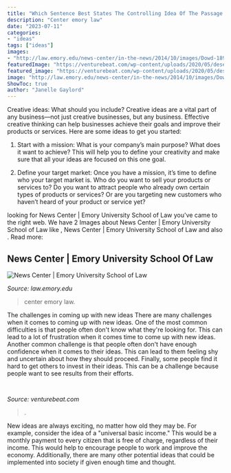 ```yaml
---
title: "Which Sentence Best States The Controlling Idea Of The Passage Wyke - Center Emory Law"
description: "Center emory law"
date: "2023-07-11"
categories:
- "ideas"
tags: ["ideas"]
images:
- "http://law.emory.edu/news-center/in-the-news/2014/10/images/Dowd-189-117.jpg"
featuredImage: "https://venturebeat.com/wp-content/uploads/2020/05/deserted-islands-devops.png?w=800"
featured_image: "https://venturebeat.com/wp-content/uploads/2020/05/deserted-islands-devops.png?w=800"
image: "http://law.emory.edu/news-center/in-the-news/2014/10/images/Dowd-189-117.jpg"
ShowToc: true
author: "Janelle Gaylord"
---
```



Creative ideas: What should you include?
Creative ideas are a vital part of any business—not just creative businesses, but any business. Effective creative thinking can help businesses achieve their goals and improve their products or services. Here are some ideas to get you started:
1. Start with a mission: What is your company’s main purpose? What does it want to achieve? This will help you to define your creativity and make sure that all your ideas are focused on this one goal.

2. Define your target market: Once you have a mission, it’s time to define who your target market is. Who do you want to sell your products or services to? Do you want to attract people who already own certain types of products or services? Or are you targeting new customers who haven’t heard of your product or service yet?

	

		
looking for News Center | Emory University School of Law you've came to the right web. We have 2 Images about News Center | Emory University School of Law like , News Center | Emory University School of Law and also . Read more:
		
    
## News Center | Emory University School Of Law

<img loading=lazy src="http://law.emory.edu/news-center/in-the-news/2014/10/images/Dowd-189-117.jpg" onerror="this.onerror=null;this.src='https://tse2.mm.bing.net/th?id=OIP.RhA518yYO0dpg2ACGb53CAAAAA&amp;pid=15.1';" alt="News Center | Emory University School of Law">

_Source: law.emory.edu_

>center emory law. 

	

The challenges in coming up with new ideas
There are many challenges when it comes to coming up with new ideas. One of the most common difficulties is that people often don't know what they're looking for. This can lead to a lot of frustration when it comes time to come up with new ideas. Another common challenge is that people often don't have enough confidence when it comes to their ideas. This can lead to them feeling shy and uncertain about how they should proceed. Finally, some people find it hard to get others to invest in their ideas. This can be a challenge because people want to see results from their efforts.

    
## 

<img loading=lazy src="https://venturebeat.com/wp-content/uploads/2020/05/deserted-islands-devops.png?w=800" onerror="this.onerror=null;this.src='https://tse4.mm.bing.net/th?id=OIP.UGt6QPKIHa9PnAKD-gUZaAHaE5&amp;pid=15.1';" alt="">

_Source: venturebeat.com_

>. 

	

New ideas are always exciting, no matter how old they may be. For example, consider the idea of a "universal basic income." This would be a monthly payment to every citizen that is free of charge, regardless of their income. This would help to encourage people to work and improve the economy. Additionally, there are many other potential ideas that could be implemented into society if given enough time and thought.

